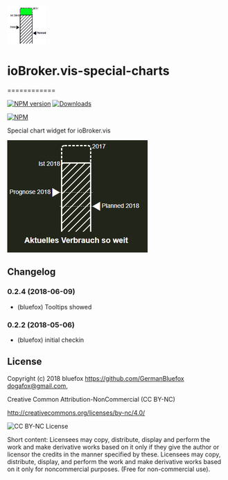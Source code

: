 ![Logo](admin/special-charts.png)
# ioBroker.vis-special-charts
============

[![NPM version](http://img.shields.io/npm/v/iobroker.vis-special-charts.svg)](https://www.npmjs.com/package/iobroker.vis-special-charts)
[![Downloads](https://img.shields.io/npm/dm/iobroker.vis-special-charts.svg)](https://www.npmjs.com/package/iobroker.vis-special-charts)

[![NPM](https://nodei.co/npm/iobroker.vis-special-charts.png?downloads=true)](https://nodei.co/npm/iobroker.vis-special-charts/)

Special chart widget for ioBroker.vis

![Example](img/widgets.png)

## Changelog
### 0.2.4 (2018-06-09)
- (bluefox) Tooltips showed

### 0.2.2 (2018-05-06)
- (bluefox) initial checkin

## License
 Copyright (c) 2018 bluefox https://github.com/GermanBluefox <dogafox@gmail.com>, 
 
 Creative Common Attribution-NonCommercial (CC BY-NC)

 http://creativecommons.org/licenses/by-nc/4.0/

![CC BY-NC License](https://github.com/GermanBluefox/DashUI/raw/master/images/cc-nc-by.png)

Short content:
Licensees may copy, distribute, display and perform the work and make derivative works based on it only if they give the author or licensor the credits in the manner specified by these.
Licensees may copy, distribute, display, and perform the work and make derivative works based on it only for noncommercial purposes.
(Free for non-commercial use).